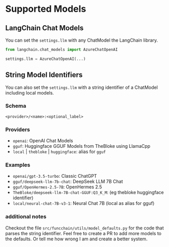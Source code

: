 # Supported Models

## LangChain Chat Models

You can set the `settings.llm` with any ChatModel the LangChain library.

```python
from langchain.chat_models import AzureChatOpenAI

settings.llm = AzureChatOpenAI(...)
```

## String Model Identifiers

You can also set the `settings.llm` with a string identifier of a ChatModel including local models.

### Schema

`<provider>/<name>:<optional_label>`

### Providers

- `openai`: OpenAI Chat Models
- `gguf`: Huggingface GGUF Models from TheBloke using LlamaCpp
- `local` | `thebloke` | `huggingface`: alias for `gguf`

### Examples

- `openai/gpt-3.5-turbo`: Classic ChatGPT
- `gguf/deepseek-llm-7b-chat`: DeepSeek LLM 7B Chat
- `gguf/OpenHermes-2.5-7B`: OpenHermes 2.5
- `TheBloke/deepseek-llm-7B-chat-GGUF:Q3_K_M`: (eg thebloke huggingface identifier)
- `local/neural-chat-7B-v3-1`: Neural Chat 7B (local as alias for gguf)

### additional notes

Checkout the file `src/funcchain/utils/model_defaults.py` for the code that parses the string identifier.
Feel free to create a PR to add more models to the defaults. Or tell me how wrong I am and create a better system.
